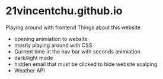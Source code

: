 # 21vincentchu.github.io
Playing around with frontend
Things about this website
- opening animiation to website
- mostly playing around with CSS
- Current time in the nav bar with seconds animiation
- dark/light mode
- hidden email that must be clicked to hide website scalping
- Weather API
